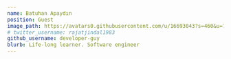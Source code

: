 ```yaml
---
name: Batuhan Apaydın
position: Guest
image_path: https://avatars0.githubusercontent.com/u/16693043?s=460&u=76efd879df78e6fd68b572bc3278b75926ecaa6d&v=4
# twitter_username: rajatjindal1983
github_username: developer-guy
blurb: Life-long learner. Software engineer
---
```

